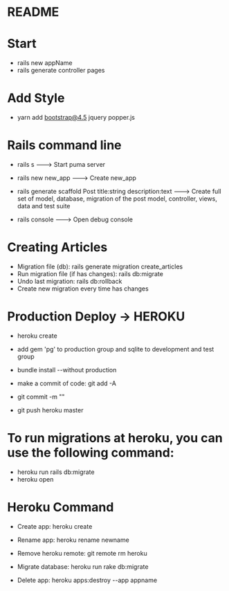 # README

# Start
- rails new appName
- rails generate controller pages

# Add Style
- yarn add bootstrap@4.5 jquery popper.js

# Rails command line

- rails s             ---> Start puma server

- rails new new_app   ---> Create new_app

- rails generate scaffold Post title:string description:text  ---> Create full set of model, database, migration of the post model, controller, views, data and test suite

- rails console   ---> Open debug console

# Creating Articles
- Migration file (db): rails generate migration create_articles
- Run migration file (if has changes):  rails db:migrate
- Undo last migration: rails db:rollback
- Create new migration every time has changes

# Production Deploy -> HEROKU
- heroku create

- add gem 'pg' to production group and sqlite to development and test group

- bundle install --without production

- make a commit of code: git add -A

- git commit -m ""

- git push heroku master

# To run migrations at heroku, you can use the following command:

- heroku run rails db:migrate
- heroku open

# Heroku Command

- Create app: heroku create

- Rename app: heroku rename newname

- Remove heroku remote: git remote rm heroku

- Migrate database: heroku run rake db:migrate

- Delete app: heroku apps:destroy --app appname